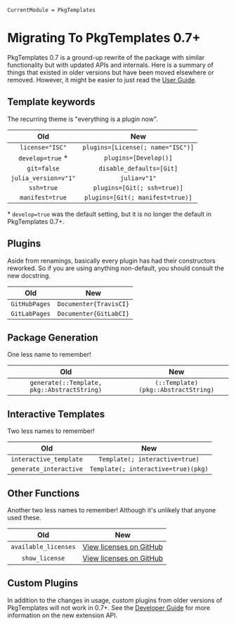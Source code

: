 ```@meta
CurrentModule = PkgTemplates
```

# Migrating To PkgTemplates 0.7+

PkgTemplates 0.7 is a ground-up rewrite of the package with similar functionality but with updated APIs and internals.
Here is a summary of things that existed in older versions but have been moved elsewhere or removed.
However, it might be easier to just read the [User Guide](user.md).

## Template keywords

The recurring theme is "everything is a plugin now".

| Old                  | New                               |
| :------------------: | :-------------------------------: |
| `license="ISC"`      | `plugins=[License(; name="ISC")]` |
| `develop=true` *     | `plugins=[Develop()]`             |
| `git=false`          | `disable_defaults=[Git]`          |
| `julia_version=v"1"` | `julia=v"1"`                      |
| `ssh=true`           | `plugins=[Git(; ssh=true)]`       |
| `manifest=true`      | `plugins=[Git(; manifest=true)]`  |

\* `develop=true` was the default setting, but it is no longer the default in PkgTemplates 0.7+.

## Plugins

Aside from renamings, basically every plugin has had their constructors reworked.
So if you are using anything non-default, you should consult the new docstring.

| Old           | New                    |
| :-----------: | :--------------------: |
| `GitHubPages` | `Documenter{TravisCI}` |
| `GitLabPages` | `Documenter{GitLabCI}` |

## Package Generation

One less name to remember!

| Old                                         | New                                 |
| :-----------------------------------------: | :---------------------------------: |
| `generate(::Template, pkg::AbstractString)` | `(::Template)(pkg::AbstractString)` |

## Interactive Templates

Two less names to remember!

| Old                    | New                                 |
| :--------------------: | :---------------------------------: |
| `interactive_template` | `Template(; interactive=true)`      |
| `generate_interactive` | `Template(; interactive=true)(pkg)` |

## Other Functions

Another two less names to remember!
Although it's unlikely that anyone used these.

| Old                  | New                                                                                                  |
| :------------------: | :--------------------------------------------------------------------------------------------------: |
| `available_licenses` | [View licenses on GitHub](https://github.com/invenia/PkgTemplates.jl/tree/master/templates/licenses) |
| `show_license`       | [View licenses on GitHub](https://github.com/invenia/PkgTemplates.jl/tree/master/templates/licenses) |

## Custom Plugins

In addition to the changes in usage, custom plugins from older versions of PkgTemplates will not work in 0.7+.
See the [Developer Guide](developer.md) for more information on the new extension API.
